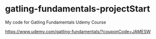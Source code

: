 # gatling-fundamentals-projectStart
My code for Gatling Fundamentals Udemy Course

https://www.udemy.com/gatling-fundamentals/?couponCode=JAMESW
